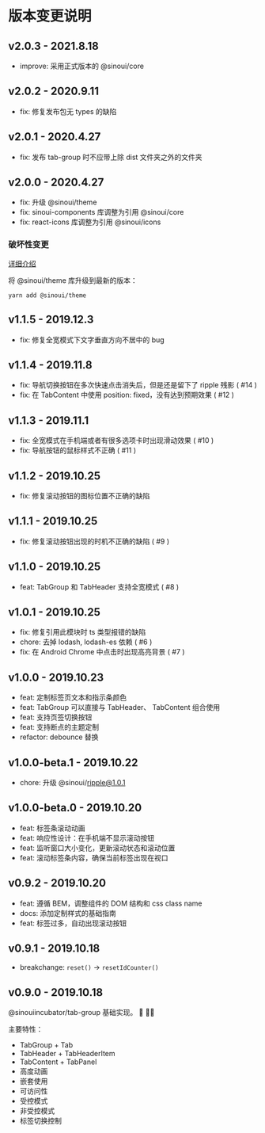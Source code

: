 # 版本变更说明

## v2.0.3 - 2021.8.18

- improve: 采用正式版本的 @sinoui/core

## v2.0.2 - 2020.9.11

- fix: 修复发布包无 types 的缺陷

## v2.0.1 - 2020.4.27

- fix: 发布 tab-group 时不应带上除 dist 文件夹之外的文件夹

## v2.0.0 - 2020.4.27

- fix: 升级 @sinoui/theme
- fix: sinoui-components 库调整为引用 @sinoui/core
- fix: react-icons 库调整为引用 @sinoui/icons

### 破坏性变更

[详细介绍](https://github.com/sinoui/theme/blob/master/CHANGELOG.md#v100-beta1-2020224)

将 @sinoui/theme 库升级到最新的版本：

```shell
yarn add @sinoui/theme
```

## v1.1.5 - 2019.12.3

- fix: 修复全宽模式下文字垂直方向不居中的 bug

## v1.1.4 - 2019.11.8

- fix: 导航切换按钮在多次快速点击消失后，但是还是留下了 ripple 残影 ( #14 )
- fix: 在 TabContent 中使用 position: fixed，没有达到预期效果 ( #12 )

## v1.1.3 - 2019.11.1

- fix: 全宽模式在手机端或者有很多选项卡时出现滑动效果 ( #10 )
- fix: 导航按钮的鼠标样式不正确 ( #11 )

## v1.1.2 - 2019.10.25

- fix: 修复滚动按钮的图标位置不正确的缺陷

## v1.1.1 - 2019.10.25

- fix: 修复滚动按钮出现的时机不正确的缺陷 ( #9 )

## v1.1.0 - 2019.10.25

- feat: TabGroup 和 TabHeader 支持全宽模式 ( #8 )

## v1.0.1 - 2019.10.25

- fix: 修复引用此模块时 ts 类型报错的缺陷
- chore: 去掉 lodash, lodash-es 依赖 ( #6 )
- fix: 在 Android Chrome 中点击时出现高亮背景 ( #7 )

## v1.0.0 - 2019.10.23

- feat: 定制标签页文本和指示条颜色
- feat: TabGroup 可以直接与 TabHeader、 TabContent 组合使用
- feat: 支持页签切换按钮
- feat: 支持断点的主题定制
- refactor: debounce 替换

## v1.0.0-beta.1 - 2019.10.22

- chore: 升级 @sinoui/ripple@1.0.1

## v1.0.0-beta.0 - 2019.10.20

- feat: 标签条滚动动画
- feat: 响应性设计：在手机端不显示滚动按钮
- feat: 监听窗口大小变化，更新滚动状态和滚动位置
- feat: 滚动标签条内容，确保当前标签出现在视口

## v0.9.2 - 2019.10.20

- feat: 遵循 BEM，调整组件的 DOM 结构和 css class name
- docs: 添加定制样式的基础指南
- feat: 标签过多，自动出现滚动按钮

## v0.9.1 - 2019.10.18

- breakchange: `reset()` -> `resetIdCounter()`

## v0.9.0 - 2019.10.18

@sinouiincubator/tab-group 基础实现。 :tada: :tada::tada:

主要特性：

- TabGroup + Tab
- TabHeader + TabHeaderItem
- TabContent + TabPanel
- 高度动画
- 嵌套使用
- 可访问性
- 受控模式
- 非受控模式
- 标签切换控制
